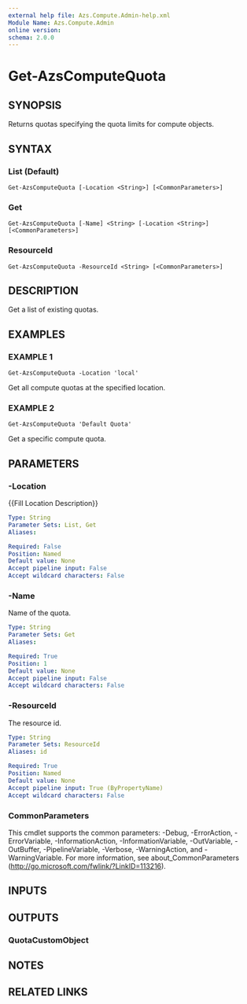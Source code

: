 ```yaml
---
external help file: Azs.Compute.Admin-help.xml
Module Name: Azs.Compute.Admin
online version:
schema: 2.0.0
---
```


# Get-AzsComputeQuota

## SYNOPSIS
Returns quotas specifying the quota limits for compute objects.

## SYNTAX

### List (Default)
```
Get-AzsComputeQuota [-Location <String>] [<CommonParameters>]
```

### Get
```
Get-AzsComputeQuota [-Name] <String> [-Location <String>] [<CommonParameters>]
```

### ResourceId
```
Get-AzsComputeQuota -ResourceId <String> [<CommonParameters>]
```

## DESCRIPTION
Get a list of existing quotas.

## EXAMPLES

### EXAMPLE 1
```
Get-AzsComputeQuota -Location 'local'
```

Get all compute quotas at the specified location.

### EXAMPLE 2
```
Get-AzsComputeQuota 'Default Quota'
```

Get a specific compute quota.

## PARAMETERS

### -Location
{{Fill Location Description}}

```yaml
Type: String
Parameter Sets: List, Get
Aliases:

Required: False
Position: Named
Default value: None
Accept pipeline input: False
Accept wildcard characters: False
```

### -Name
Name of the quota.

```yaml
Type: String
Parameter Sets: Get
Aliases:

Required: True
Position: 1
Default value: None
Accept pipeline input: False
Accept wildcard characters: False
```

### -ResourceId
The resource id.

```yaml
Type: String
Parameter Sets: ResourceId
Aliases: id

Required: True
Position: Named
Default value: None
Accept pipeline input: True (ByPropertyName)
Accept wildcard characters: False
```

### CommonParameters
This cmdlet supports the common parameters: -Debug, -ErrorAction, -ErrorVariable, -InformationAction, -InformationVariable, -OutVariable, -OutBuffer, -PipelineVariable, -Verbose, -WarningAction, and -WarningVariable.
For more information, see about_CommonParameters (http://go.microsoft.com/fwlink/?LinkID=113216).

## INPUTS

## OUTPUTS

### QuotaCustomObject
## NOTES

## RELATED LINKS
